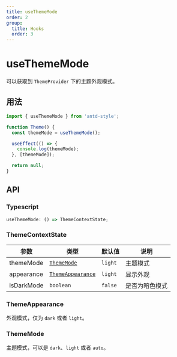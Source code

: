 ```yaml
---
title: useThemeMode
order: 2
group:
  title: Hooks
  order: 3
---
```


# useThemeMode

可以获取到 `ThemeProvider` 下的主题外观模式。

## 用法

```ts
import { useThemeMode } from 'antd-style';

function Theme() {
  const themeMode = useThemeMode();

  useEffect(() => {
    console.log(themeMode);
  }, [themeMode]);

  return null;
}
```

## API

### Typescript

```ts
useThemeMode: () => ThemeContextState;
```

### ThemeContextState

| 参数       | 类型                                  | 默认值  | 说明           |
| ---------- | ------------------------------------- | ------- | -------------- |
| themeMode  | [`ThemeMode`](#thememode)             | `light` | 主题模式       |
| appearance | [`ThemeAppearance`](#themeappearance) | `light` | 显示外观       |
| isDarkMode | `boolean`                             | `false` | 是否为暗色模式 |

### ThemeAppearance

外观模式，仅为 `dark` 或者 `light`。

### ThemeMode

主题模式，可以是 `dark`、`light` 或者 `auto`。
